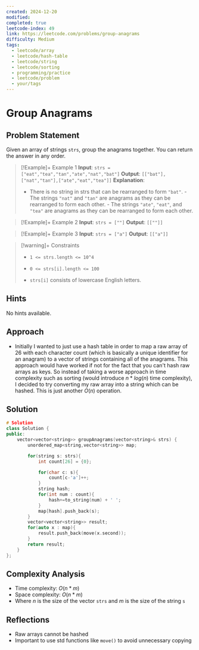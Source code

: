 ```yaml
---
created: 2024-12-20
modified: 
completed: true
leetcode-index: 49
link: https://leetcode.com/problems/group-anagrams
difficulty: Medium
tags:
  - leetcode/array
  - leetcode/hash-table
  - leetcode/string
  - leetcode/sorting
  - programming/practice
  - leetcode/problem
  - your/tags
---
```

# Group Anagrams

## Problem Statement
Given an array of strings `strs`, group the <span data-keyword="anagram">anagrams</span> together. You can return the answer in any order.

 

>[!Example]+ Example 1
>**Input**: `strs = ["eat","tea","tan","ate","nat","bat"]`
>**Output**: `[["bat"],["nat","tan"],["ate","eat","tea"]]`
>**Explanation**:
>- There is no string in strs that can be rearranged to form `"bat"`. 	 - The strings `"nat"` and `"tan"` are anagrams as they can be rearranged to form each other. 	 - The strings `"ate"`, `"eat"`, and `"tea"` are anagrams as they can be rearranged to form each other.   

>[!Example]+ Example 2
>**Input**: `strs = [""]`
>**Output**: `[[""]]`

>[!Example]+ Example 3
>**Input**: `strs = ["a"]`
>**Output**: `[["a"]]`

>[!warning]+ Constraints
>- `1 <= strs.length <= 10^4`
>
>- `0 <= strs[i].length <= 100`
>
>- `strs[i]` consists of lowercase English letters.
## Hints
No hints available.
## Approach

- Initially I wanted to just use a hash table in order to map a raw array of 26 with each character count (which is basically a unique identifier for an anagram) to a vector of strings containing all of the anagrams. This approach would have worked if not for the fact that you can't hash raw arrays as keys. So instead of taking a worse approach in time complexity such as sorting (would introduce $n*log(n)$ time complexity), I decided to try converting my raw array into a string which can be hashed. This is just another $O(n)$ operation.
## Solution

```cpp
# Solution
class Solution {
public:
    vector<vector<string>> groupAnagrams(vector<string>& strs) {
        unordered_map<string,vector<string>> map;

        for(string s: strs){
            int count[26] = {0};

            for(char c: s){
                count[c-'a']++;
            }
            string hash;
            for(int num : count){
                hash+=to_string(num) + ' ';
            }
            map[hash].push_back(s);
        }
        vector<vector<string>> result;
        for(auto x : map){
            result.push_back(move(x.second));
        }
        return result;
    }
};
```

## Complexity Analysis

- Time complexity: $O(n*m)$
- Space complexity: $O(n*m)$
- Where $n$ is the size of the vector `strs` and $m$ is the size of the string `s`

## Reflections
- Raw arrays cannot be hashed
- Important to use std functions like `move()` to avoid unnecessary copying 